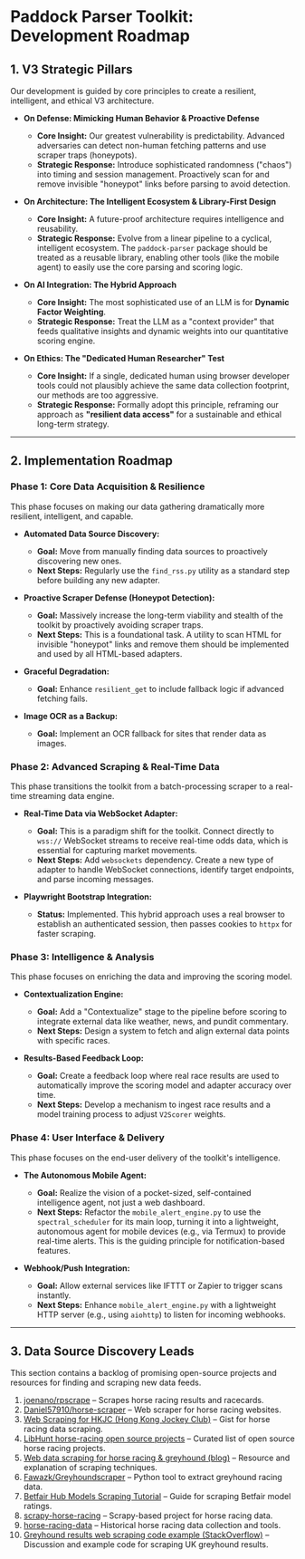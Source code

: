 # Paddock Parser Toolkit: Development Roadmap

## 1. V3 Strategic Pillars

Our development is guided by core principles to create a resilient, intelligent, and ethical V3 architecture.

*   **On Defense: Mimicking Human Behavior & Proactive Defense**
    *   **Core Insight:** Our greatest vulnerability is predictability. Advanced adversaries can detect non-human fetching patterns and use scraper traps (honeypots).
    *   **Strategic Response:** Introduce sophisticated randomness ("chaos") into timing and session management. Proactively scan for and remove invisible "honeypot" links before parsing to avoid detection.

*   **On Architecture: The Intelligent Ecosystem & Library-First Design**
    *   **Core Insight:** A future-proof architecture requires intelligence and reusability.
    *   **Strategic Response:** Evolve from a linear pipeline to a cyclical, intelligent ecosystem. The `paddock-parser` package should be treated as a reusable library, enabling other tools (like the mobile agent) to easily use the core parsing and scoring logic.

*   **On AI Integration: The Hybrid Approach**
    *   **Core Insight:** The most sophisticated use of an LLM is for **Dynamic Factor Weighting**.
    *   **Strategic Response:** Treat the LLM as a "context provider" that feeds qualitative insights and dynamic weights into our quantitative scoring engine.

*   **On Ethics: The "Dedicated Human Researcher" Test**
    *   **Core Insight:** If a single, dedicated human using browser developer tools could not plausibly achieve the same data collection footprint, our methods are too aggressive.
    *   **Strategic Response:** Formally adopt this principle, reframing our approach as **"resilient data access"** for a sustainable and ethical long-term strategy.

---

## 2. Implementation Roadmap

### Phase 1: Core Data Acquisition & Resilience
This phase focuses on making our data gathering dramatically more resilient, intelligent, and capable.

-   **Automated Data Source Discovery:**
    -   **Goal:** Move from manually finding data sources to proactively discovering new ones.
    -   **Next Steps:** Regularly use the `find_rss.py` utility as a standard step before building any new adapter.

-   **Proactive Scraper Defense (Honeypot Detection):**
    -   **Goal:** Massively increase the long-term viability and stealth of the toolkit by proactively avoiding scraper traps.
    -   **Next Steps:** This is a foundational task. A utility to scan HTML for invisible "honeypot" links and remove them should be implemented and used by all HTML-based adapters.

-   **Graceful Degradation:**
    -   **Goal:** Enhance `resilient_get` to include fallback logic if advanced fetching fails.

-   **Image OCR as a Backup:**
    -   **Goal:** Implement an OCR fallback for sites that render data as images.

### Phase 2: Advanced Scraping & Real-Time Data
This phase transitions the toolkit from a batch-processing scraper to a real-time streaming data engine.

-   **Real-Time Data via WebSocket Adapter:**
    -   **Goal:** This is a paradigm shift for the toolkit. Connect directly to `wss://` WebSocket streams to receive real-time odds data, which is essential for capturing market movements.
    -   **Next Steps:** Add `websockets` dependency. Create a new type of adapter to handle WebSocket connections, identify target endpoints, and parse incoming messages.

-   **Playwright Bootstrap Integration:**
    -   **Status:** Implemented. This hybrid approach uses a real browser to establish an authenticated session, then passes cookies to `httpx` for faster scraping.

### Phase 3: Intelligence & Analysis
This phase focuses on enriching the data and improving the scoring model.

-   **Contextualization Engine:**
    -   **Goal:** Add a "Contextualize" stage to the pipeline before scoring to integrate external data like weather, news, and pundit commentary.
    -   **Next Steps:** Design a system to fetch and align external data points with specific races.

-   **Results-Based Feedback Loop:**
    -   **Goal:** Create a feedback loop where real race results are used to automatically improve the scoring model and adapter accuracy over time.
    -   **Next Steps:** Develop a mechanism to ingest race results and a model training process to adjust `V2Scorer` weights.

### Phase 4: User Interface & Delivery
This phase focuses on the end-user delivery of the toolkit's intelligence.

-   **The Autonomous Mobile Agent:**
    -   **Goal:** Realize the vision of a pocket-sized, self-contained intelligence agent, not just a web dashboard.
    -   **Next Steps:** Refactor the `mobile_alert_engine.py` to use the `spectral_scheduler` for its main loop, turning it into a lightweight, autonomous agent for mobile devices (e.g., via Termux) to provide real-time alerts. This is the guiding principle for notification-based features.

-   **Webhook/Push Integration:**
    -   **Goal:** Allow external services like IFTTT or Zapier to trigger scans instantly.
    -   **Next Steps:** Enhance `mobile_alert_engine.py` with a lightweight HTTP server (e.g., using `aiohttp`) to listen for incoming webhooks.

---

## 3. Data Source Discovery Leads
This section contains a backlog of promising open-source projects and resources for finding and scraping new data feeds.

1.  [joenano/rpscrape](https://github.com/joenano/rpscrape) – Scrapes horse racing results and racecards.
2.  [Daniel57910/horse-scraper](https://github.com/Daniel57910/horse-scraper) – Web scraper for horse racing websites.
3.  [Web Scraping for HKJC (Hong Kong Jockey Club)](https://gist.github.com/tomfoolc/ef039b229c8e97bd40c5493174bca839) – Gist for horse racing data scraping.
4.  [LibHunt horse-racing open source projects](https://www.libhunt.com/topic/horse-racing) – Curated list of open source horse racing projects.
5.  [Web data scraping for horse racing & greyhound (blog)](https://www.3idatascraping.com/how-does-web-data-scraping-help-in-horse-racing-and-greyhound/) – Resource and explanation of scraping techniques.
6.  [Fawazk/Greyhoundscraper](https://github.com/Fawazk/Greyhoundscraper) – Python tool to extract greyhound racing data.
7.  [Betfair Hub Models Scraping Tutorial](https://betfair-datascientists.github.io/tutorials/How_to_Automate_3/) – Guide for scraping Betfair model ratings.
8.  [scrapy-horse-racing](https://github.com/chrismattmann/scrapy-horse-racing) – Scrapy-based project for horse racing data.
9.  [horse-racing-data](https://github.com/jeffkub/horse-racing-data) – Historical horse racing data collection and tools.
10. [Greyhound results web scraping code example (StackOverflow)](https://stackoverflow.com/questions/77761268/python-code-to-webscrape-greyhound-resukts-from-gbgb-site-for-soecified-dte-rang) – Discussion and example code for scraping UK greyhound results.
